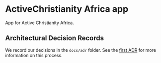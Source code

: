 # ActiveChristianity Africa app
App for Active Christianity Africa.

## Architectural Decision Records
We record our decisions in the `docs/adr` folder. See the [first ADR](./docs/adr/0001-record-architecture-decisions.md) for more information on this process.
